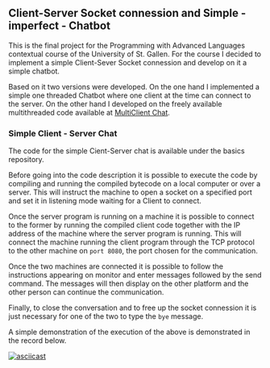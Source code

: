 ## Client-Server Socket connession and Simple - imperfect - Chatbot

This is the final project for the Programming with Advanced Languages contextual course of the University of St. Gallen. For the course
I decided to implement a simple Client-Sever Socket connession and develop on it a simple chatbot.

Based on it two versions were developed. On the one hand I implemented a simple one threaded Chatbot where one client at the time
can connect to the server. On the other hand I developed on the freely available multithreaded code available at [MultiClient Chat](https://github.com/rbaron/multichat).

### Simple Client - Server Chat

The code for the simple Cient-Server chat is available under the basics repository.

Before going into the code description it is possible to execute the code by compiling and running the compiled bytecode on a local computer or over
a server. This will instruct the machine to open a socket on a specified port and set it in listening mode waiting for a Client to connect.

Once the server program is running on a machine it is possible to connect to the former by running the compiled client code together with the IP
address of the machine where the server program is running. This will connect the machine running the client program through the TCP protocol
to the other machine on ```port 8080```, the port chosen for the communication.

Once the two machines are connected it is possible to follow the instructions appearing on monitor and enter messages followed by the send command.
The messages will then display on the other platform and the other person can continue the communication.

Finally, to close the conversation and to free up the socket connession it is just necessary for one of the two to type the ```bye``` message.

A simple demonstration of the execution of the above is demonstrated in the record below.

[![asciicast](https://asciinema.org/a/a0CLSxQOYUT7oZpYrCqwcnFEg.png)](https://asciinema.org/a/a0CLSxQOYUT7oZpYrCqwcnFEg)



